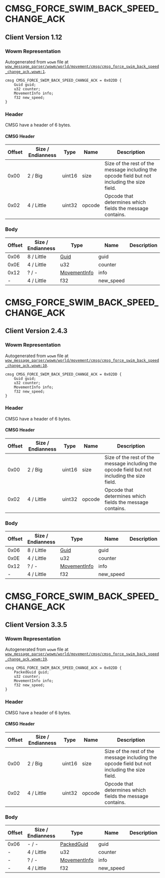 # CMSG_FORCE_SWIM_BACK_SPEED_CHANGE_ACK

## Client Version 1.12

### Wowm Representation

Autogenerated from `wowm` file at [`wow_message_parser/wowm/world/movement/cmsg/cmsg_force_swim_back_speed_change_ack.wowm:1`](https://github.com/gtker/wow_messages/tree/main/wow_message_parser/wowm/world/movement/cmsg/cmsg_force_swim_back_speed_change_ack.wowm#L1).
```rust,ignore
cmsg CMSG_FORCE_SWIM_BACK_SPEED_CHANGE_ACK = 0x02DD {
    Guid guid;
    u32 counter;
    MovementInfo info;
    f32 new_speed;
}
```
### Header

CMSG have a header of 6 bytes.

#### CMSG Header

| Offset | Size / Endianness | Type   | Name   | Description |
| ------ | ----------------- | ------ | ------ | ----------- |
| 0x00   | 2 / Big           | uint16 | size   | Size of the rest of the message including the opcode field but not including the size field.|
| 0x02   | 4 / Little        | uint32 | opcode | Opcode that determines which fields the message contains.|

### Body

| Offset | Size / Endianness | Type | Name | Description | Comment |
| ------ | ----------------- | ---- | ---- | ----------- | ------- |
| 0x06 | 8 / Little | [Guid](../spec/packed-guid.md) | guid |  |  |
| 0x0E | 4 / Little | u32 | counter |  |  |
| 0x12 | ? / - | [MovementInfo](movementinfo.md) | info |  |  |
| - | 4 / Little | f32 | new_speed |  |  |

# CMSG_FORCE_SWIM_BACK_SPEED_CHANGE_ACK

## Client Version 2.4.3

### Wowm Representation

Autogenerated from `wowm` file at [`wow_message_parser/wowm/world/movement/cmsg/cmsg_force_swim_back_speed_change_ack.wowm:10`](https://github.com/gtker/wow_messages/tree/main/wow_message_parser/wowm/world/movement/cmsg/cmsg_force_swim_back_speed_change_ack.wowm#L10).
```rust,ignore
cmsg CMSG_FORCE_SWIM_BACK_SPEED_CHANGE_ACK = 0x02DD {
    Guid guid;
    u32 counter;
    MovementInfo info;
    f32 new_speed;
}
```
### Header

CMSG have a header of 6 bytes.

#### CMSG Header

| Offset | Size / Endianness | Type   | Name   | Description |
| ------ | ----------------- | ------ | ------ | ----------- |
| 0x00   | 2 / Big           | uint16 | size   | Size of the rest of the message including the opcode field but not including the size field.|
| 0x02   | 4 / Little        | uint32 | opcode | Opcode that determines which fields the message contains.|

### Body

| Offset | Size / Endianness | Type | Name | Description | Comment |
| ------ | ----------------- | ---- | ---- | ----------- | ------- |
| 0x06 | 8 / Little | [Guid](../spec/packed-guid.md) | guid |  |  |
| 0x0E | 4 / Little | u32 | counter |  |  |
| 0x12 | ? / - | [MovementInfo](movementinfo.md) | info |  |  |
| - | 4 / Little | f32 | new_speed |  |  |

# CMSG_FORCE_SWIM_BACK_SPEED_CHANGE_ACK

## Client Version 3.3.5

### Wowm Representation

Autogenerated from `wowm` file at [`wow_message_parser/wowm/world/movement/cmsg/cmsg_force_swim_back_speed_change_ack.wowm:19`](https://github.com/gtker/wow_messages/tree/main/wow_message_parser/wowm/world/movement/cmsg/cmsg_force_swim_back_speed_change_ack.wowm#L19).
```rust,ignore
cmsg CMSG_FORCE_SWIM_BACK_SPEED_CHANGE_ACK = 0x02DD {
    PackedGuid guid;
    u32 counter;
    MovementInfo info;
    f32 new_speed;
}
```
### Header

CMSG have a header of 6 bytes.

#### CMSG Header

| Offset | Size / Endianness | Type   | Name   | Description |
| ------ | ----------------- | ------ | ------ | ----------- |
| 0x00   | 2 / Big           | uint16 | size   | Size of the rest of the message including the opcode field but not including the size field.|
| 0x02   | 4 / Little        | uint32 | opcode | Opcode that determines which fields the message contains.|

### Body

| Offset | Size / Endianness | Type | Name | Description | Comment |
| ------ | ----------------- | ---- | ---- | ----------- | ------- |
| 0x06 | - / - | [PackedGuid](../spec/packed-guid.md) | guid |  |  |
| - | 4 / Little | u32 | counter |  |  |
| - | ? / - | [MovementInfo](movementinfo.md) | info |  |  |
| - | 4 / Little | f32 | new_speed |  |  |


